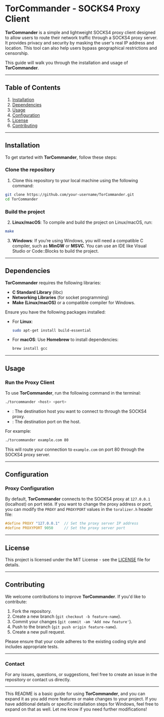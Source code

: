 # **TorCommander** - SOCKS4 Proxy Client

**TorCommander** is a simple and lightweight SOCKS4 proxy client designed to allow users to route their network traffic through a SOCKS4 proxy server. It provides privacy and security by masking the user's real IP address and location. This tool can also help users bypass geographical restrictions and censorship.

This guide will walk you through the installation and usage of **TorCommander**.

---

## **Table of Contents**

1. [Installation](#installation)
2. [Dependencies](#dependencies)
3. [Usage](#usage)
4. [Configuration](#configuration)
5. [License](#license)
6. [Contributing](#contributing)

---

## **Installation**

To get started with **TorCommander**, follow these steps:

### **Clone the repository**

1. Clone this repository to your local machine using the following command:

```bash
git clone https://github.com/your-username/TorCommander.git
cd TorCommander
```

### **Build the project**

2. **Linux/macOS**: To compile and build the project on Linux/macOS, run:

```bash
make
```

3. **Windows**: If you’re using Windows, you will need a compatible C compiler, such as **MinGW** or **MSVC**. You can use an IDE like Visual Studio or Code::Blocks to build the project.

---

## **Dependencies**

**TorCommander** requires the following libraries:

- **C Standard Library** (libc)
- **Networking Libraries** (for socket programming)
- **Make (Linux/macOS)** or a compatible compiler for Windows.

Ensure you have the following packages installed:

- For **Linux**:
  ```bash
  sudo apt-get install build-essential
  ```

- For **macOS**:
  Use **Homebrew** to install dependencies:
  ```bash
  brew install gcc
  ```

---

## **Usage**

### **Run the Proxy Client**

To use **TorCommander**, run the following command in the terminal:

```bash
./torcommander <host> <port>
```

- **<host>**: The destination host you want to connect to through the SOCKS4 proxy.
- **<port>**: The destination port on the host.

For example:

```bash
./torcommander example.com 80
```

This will route your connection to `example.com` on port 80 through the SOCKS4 proxy server.

---

## **Configuration**

### **Proxy Configuration**

By default, **TorCommander** connects to the SOCKS4 proxy at `127.0.0.1` (localhost) on port `9050`. If you want to change the proxy address or port, you can modify the `PROXY` and `PROXYPORT` values in the `toralizer.h` header file:

```c
#define PROXY "127.0.0.1"  // Set the proxy server IP address
#define PROXYPORT 9050     // Set the proxy server port
```

---

## **License**

This project is licensed under the MIT License - see the [LICENSE](LICENSE) file for details.

---

## **Contributing**

We welcome contributions to improve **TorCommander**. If you'd like to contribute:

1. Fork the repository.
2. Create a new branch (`git checkout -b feature-name`).
3. Commit your changes (`git commit -am 'Add new feature'`).
4. Push to the branch (`git push origin feature-name`).
5. Create a new pull request.

Please ensure that your code adheres to the existing coding style and includes appropriate tests.

---

### **Contact**

For any issues, questions, or suggestions, feel free to create an issue in the repository or contact us directly.

---

This README is a basic guide for using **TorCommander**, and you can expand it as you add more features or make changes to your project. If you have additional details or specific installation steps for Windows, feel free to expand on that as well. Let me know if you need further modifications!
